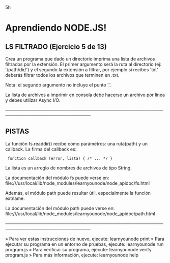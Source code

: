 5h
 # Aprendiendo NODE.JS!

 ## LS FILTRADO (Ejercicio 5 de 13)

  Crea un programa que dado un directorio imprima una lista de archivos
  filtrados por la extensión. El primer argumento será la ruta al directorio
  (ej: '/path/dir/') y el segundo la extensión a filtrar, por ejemplo si
  recibes 'txt' deberás filtrar todos los archivos que terminen en .txt.

  Nota: el segundo argumento no incluye el punto '.'.

  La lista de archivos a imprimir en consola debe hacerse un archivo por
  línea y debes utilizar Async I/O.

 ─────────────────────────────────────────────────────────────────────────────

 ## PISTAS

  La función fs.readdir() recibe como parámetros: una ruta(path) y un
  callback. La firma del callback es:

     function callback (error, lista) { /* ... */ }

  La lista es un arreglo de nombres de archivos de tipo String.

  La documentación del módulo fs puede verse en:
  file:///usr/local/lib/node_modules/learnyounode/node_apidoc/fs.html

  Además, el módulo path puede resultar útil, especialmente la función
  extname.

  La documentación del módulo path puede verse en:
  file:///usr/local/lib/node_modules/learnyounode/node_apidoc/path.html

 ─────────────────────────────────────────────────────────────────────────────

   » Para ver estas instrucciones de nuevo, ejecute: learnyounode print
   » Para ejecutar su programa en un entorno de pruebas, ejecute:
     learnyounode run program.js
   » Para verificar su programa, ejecute: learnyounode verify program.js
   » Para más información, ejecute: learnyounode help